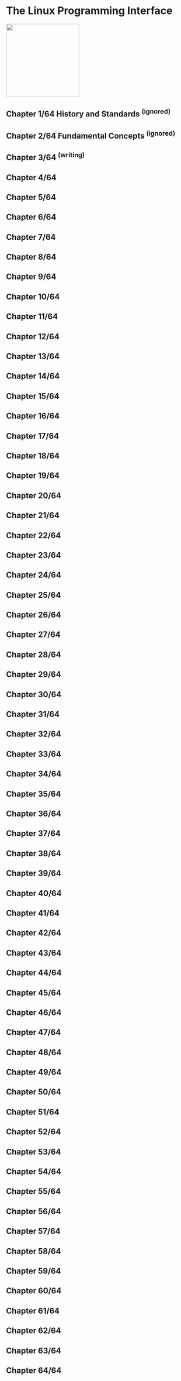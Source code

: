 # The Linux Programming Interface
<img src="../../covers/9781593272203.jpg" width="200"/>

## Chapter 1/64 History and Standards <sup>(ignored)</sup>


## Chapter 2/64 Fundamental Concepts <sup>(ignored)</sup>


## Chapter 3/64 <sup>(writing)</sup>
## Chapter 4/64
## Chapter 5/64
## Chapter 6/64
## Chapter 7/64
## Chapter 8/64
## Chapter 9/64
## Chapter 10/64
## Chapter 11/64
## Chapter 12/64
## Chapter 13/64
## Chapter 14/64
## Chapter 15/64
## Chapter 16/64
## Chapter 17/64
## Chapter 18/64
## Chapter 19/64
## Chapter 20/64
## Chapter 21/64
## Chapter 22/64
## Chapter 23/64
## Chapter 24/64
## Chapter 25/64
## Chapter 26/64
## Chapter 27/64
## Chapter 28/64
## Chapter 29/64
## Chapter 30/64
## Chapter 31/64
## Chapter 32/64
## Chapter 33/64
## Chapter 34/64
## Chapter 35/64
## Chapter 36/64
## Chapter 37/64
## Chapter 38/64
## Chapter 39/64
## Chapter 40/64
## Chapter 41/64
## Chapter 42/64
## Chapter 43/64
## Chapter 44/64
## Chapter 45/64
## Chapter 46/64
## Chapter 47/64
## Chapter 48/64
## Chapter 49/64
## Chapter 50/64
## Chapter 51/64
## Chapter 52/64
## Chapter 53/64
## Chapter 54/64
## Chapter 55/64
## Chapter 56/64
## Chapter 57/64
## Chapter 58/64
## Chapter 59/64
## Chapter 60/64
## Chapter 61/64
## Chapter 62/64
## Chapter 63/64
## Chapter 64/64
